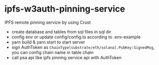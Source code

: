 # ipfs-w3auth-pinning-service
IPFS remote pinning service by using Crust

- create database and tables from sql files in sql dir
- config env or update config/config.ts according to .env-example
- yarn build & yarn start to start server
- sign AuthToken as `ChainType[substrate/eth/solana].PubKey:SignedMsg`, you can config chain name in table chain
- call psa api like ipfs pinning service api with AuthToken
